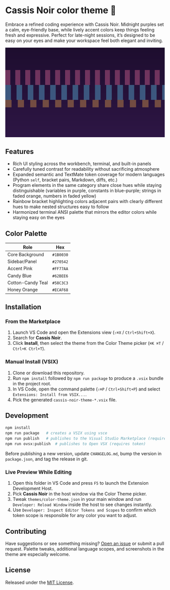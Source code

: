 # Cassis Noir color theme 🍇

Embrace a refined coding experience with Cassis Noir. Midnight purples set a calm, eye-friendly base, while lively accent colors keep things feeling fresh and expressive. Perfect for late-night sessions, it’s designed to be easy on your eyes and make your workspace feel both elegant and inviting.

![Cassis Noir screenshot](media/screenshot.png)

## Features
- Rich UI styling across the workbench, terminal, and built-in panels
- Carefully tuned contrast for readability without sacrificing atmosphere
- Expanded semantic and TextMate token coverage for modern languages (Python `self`, bracket pairs, Markdown, diffs, etc.)
- Program elements in the same category share close hues while staying distinguishable (variables in purple, constants in blue-purple; strings in faded orange, numbers in faded yellow)
- Rainbow bracket highlighting colors adjacent pairs with clearly different hues to make nested structures easy to follow
- Harmonized terminal ANSI palette that mirrors the editor colors while staying easy on the eyes


## Color Palette

| Role | Hex |
| --- | --- |
| Core Background | `#1B0030` |
| Sidebar/Panel | `#270542` |
| Accent Pink | `#FF77AA` |
| Candy Blue | `#62BEE6` |
| Cotton-Candy Teal | `#58C3C3` |
| Honey Orange | `#ECAF68` |

## Installation

### From the Marketplace
1. Launch VS Code and open the Extensions view (`⇧⌘X` / `Ctrl+Shift+X`).
2. Search for **Cassis Noir**.
3. Click **Install**, then select the theme from the Color Theme picker (`⌘K ⌘T` / `Ctrl+K Ctrl+T`).

### Manual Install (VSIX)
1. Clone or download this repository.
2. Run `npm install` followed by `npm run package` to produce a `.vsix` bundle in the project root.
3. In VS Code, open the command palette (`⇧⌘P` / `Ctrl+Shift+P`) and select `Extensions: Install from VSIX...`.
4. Pick the generated `cassis-noir-theme-*.vsix` file.

## Development

```bash
npm install
npm run package   # creates a VSIX using vsce
npm run publish   # publishes to the Visual Studio Marketplace (requires PAT)
npm run ovsx:publish  # publishes to Open VSX (requires token)
```

Before publishing a new version, update `CHANGELOG.md`, bump the version in `package.json`, and tag the release in git.

### Live Preview While Editing

1. Open this folder in VS Code and press `F5` to launch the Extension Development Host.
2. Pick **Cassis Noir** in the host window via the Color Theme picker.
3. Tweak `themes/color-theme.json` in your main window and run `Developer: Reload Window` inside the host to see changes instantly.
4. Use `Developer: Inspect Editor Tokens and Scopes` to confirm which token scope is responsible for any color you want to adjust.

## Contributing

Have suggestions or see something missing? [Open an issue](https://github.com/aquarete/dark-purple-candy-theme/issues) or submit a pull request. Palette tweaks, additional language scopes, and screenshots in the theme are especially welcome.

## License

Released under the [MIT License](LICENSE).
